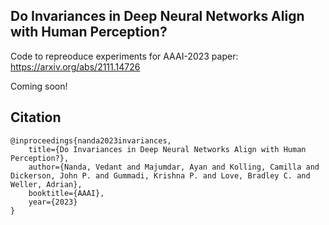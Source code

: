 ## Do Invariances in Deep Neural Networks Align with Human Perception?

Code to repreoduce experiments for AAAI-2023 paper: https://arxiv.org/abs/2111.14726

Coming soon!

## Citation

```
@inproceedings{nanda2023invariances,
    title={Do Invariances in Deep Neural Networks Align with Human Perception?},
    author={Nanda, Vedant and Majumdar, Ayan and Kolling, Camilla and Dickerson, John P. and Gummadi, Krishna P. and Love, Bradley C. and Weller, Adrian},
    booktitle={AAAI},
    year={2023}
}
```
